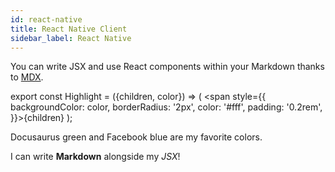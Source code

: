 ```yaml
---
id: react-native
title: React Native Client
sidebar_label: React Native
---
```


You can write JSX and use React components within your Markdown thanks to [MDX](https://mdxjs.com/).

export const Highlight = ({children, color}) => ( <span style={{
      backgroundColor: color,
      borderRadius: '2px',
      color: '#fff',
      padding: '0.2rem',
    }}>{children}</span> );

<Highlight color="#25c2a0">Docusaurus green</Highlight> and <Highlight color="#1877F2">Facebook blue</Highlight> are my favorite colors.

I can write **Markdown** alongside my _JSX_!
